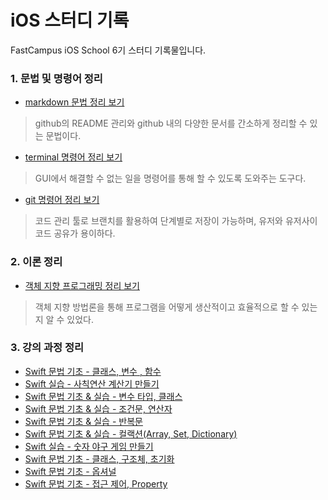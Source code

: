 # iOS 스터디 기록

FastCampus iOS School 6기 스터디 기록물입니다.


### 1. 문법 및 명령어 정리
*  [markdown 문법 정리 보기](/Class/markdown_study.md "markdown 문법 정리")
  > github의 README 관리와 github 내의 다양한 문서를 간소하게 정리할 수 있는 문법이다.
 
*  [terminal 명령어 정리 보기](/Class/terminal_study.md "terminal 명령어 정리")
  > GUI에서 해결할 수 없는 일을 명령어를 통해 할 수 있도록 도와주는 도구다.

*  [git 명령어 정리 보기](/Class/git_study.md "git 명령어 정리")
  > 코드 관리 툴로 브랜치를 활용하여 단계별로 저장이 가능하며, 유저와 유저사이 코드 공유가 용이하다.

### 2. 이론 정리
*  [객체 지향 프로그래밍 정리 보기](/Class/180110_programing.md "객체 지향 프로그래밍 정리 ")
  > 객체 지향 방법론을 통해 프로그램을 어떻게 생산적이고 효율적으로 할 수 있는지 알 수 있었다.

### 3. 강의 과정 정리
*  [Swift 문법 기초 - 클래스, 변수 , 함수](/Practice/180111_functest.md "Swift 문법 기초 - 18.01.11")
*  [Swift 실습 - 사칙연산 계산기 만들기](/Practice/180112_calculator.md "Swift 실습 - 18.01.12")
*  [Swift 문법 기초 & 실습 - 변수 타입, 클래스](/Practice/180115_varnfunc.md "Swift 실습 - 18.01.15")
*  [Swift 문법 기초 & 실습 - 조건문, 연산자](/Practice/180116_ifnswitch.md "Swift 실습 - 18.01.16")
*  [Swift 문법 기초 & 실습 - 반복문](/Practice/180118_fornwhile.md "Swift 실습 - 18.01.18")
*  [Swift 문법 기초 & 실습 - 컬랙션(Array, Set, Dictionary)](/Practice/180119_collection.md "Swift 실습 - 18.01.19")
*  [Swift 실습 - 숫자 야구 게임 만들기](/Practice/180122_baseball.md "Swift 실습 - 18.01.22")
*  [Swift 문법 기초 - 클래스, 구조체, 초기화](/Practice/180123_class.md "Swift 실습 - 18.01.26")
*  [Swift 문법 기초 - 옵셔널](/Practice/180125_optional.md "Swift 실습 - 18.01.25")
*  [Swift 문법 기초 - 접근 제어, Property](/Practice/180126_accesscontrol.md "Swift 실습 - 18.01.26")

